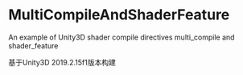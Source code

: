 # MultiCompileAndShaderFeature
An example of Unity3D shader compile directives multi_compile and shader_feature

基于Unity3D 2019.2.15f1版本构建